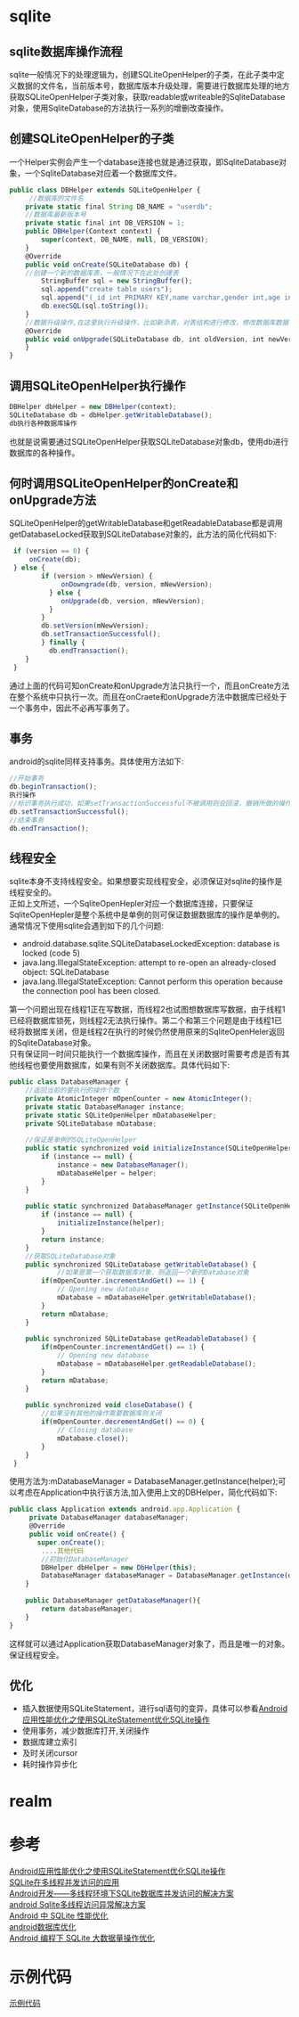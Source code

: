 # sqlite
## sqlite数据库操作流程
sqlite一般情况下的处理逻辑为，创建SQLiteOpenHelper的子类，在此子类中定义数据的文件名，当前版本号，数据库版本升级处理，需要进行数据库处理的地方获取SQLiteOpenHelper子类对象，获取readable或writeable的SqliteDatabase对象，使用SqliteDatabase的方法执行一系列的增删改查操作。
## 创建SQLiteOpenHelper的子类
一个Helper实例会产生一个database连接也就是通过获取，即SqliteDatabase对象，一个SqliteDatabase对应着一个数据库文件。

```javascript
public class DBHelper extends SQLiteOpenHelper {
	 //数据库的文件名
    private static final String DB_NAME = "userdb";
    //数据库最新版本号
    private static final int DB_VERSION = 1;
    public DBHelper(Context context) {
        super(context, DB_NAME, null, DB_VERSION);
    }
    @Override
    public void onCreate(SQLiteDatabase db) {
    //创建一个新的数据库表，一般情况下在此处创建表
        StringBuffer sql = new StringBuffer();
        sql.append("create table users");
        sql.append("(_id int PRIMARY KEY,name varchar,gender int,age int,phoneNumber varchar,address varchar)");
        db.execSQL(sql.toString());
    }
    //数据升级操作,在这里执行升级操作，比如新添表，对表结构进行修改，修改数据库数据等
    @Override
    public void onUpgrade(SQLiteDatabase db, int oldVersion, int newVersion) {
    }
}
```
## 调用SQLiteOpenHelper执行操作

```javascript
DBHelper dbHelper = new DBHelper(context);
SQLiteDatabase db = dbHelper.getWritableDatabase();
db执行各种数据库操作
```
也就是说需要通过SQLiteOpenHelper获取SQLiteDatabase对象db，使用db进行数据库的各种操作。
## 何时调用SQLiteOpenHelper的onCreate和onUpgrade方法
SQLiteOpenHelper的getWritableDatabase和getReadableDatabase都是调用getDatabaseLocked获取到SQLiteDatabase对象的，此方法的简化代码如下:<br>

```javascript
 if (version == 0) {
     onCreate(db);
 } else {
        if (version > mNewVersion) {
             onDowngrade(db, version, mNewVersion);
          } else {
             onUpgrade(db, version, mNewVersion);
          }
        }
        db.setVersion(mNewVersion);
        db.setTransactionSuccessful();
        } finally {
          db.endTransaction();
    }
 }               
```
通过上面的代码可知onCreate和onUpgrade方法只执行一个，而且onCreate方法在整个系统中只执行一次。而且在onCraete和onUpgrade方法中数据库已经处于一个事务中，因此不必再写事务了。

## 事务
android的sqlite同样支持事务。具体使用方法如下:<br>

```javascript
//开始事务
db.beginTransaction();
执行操作
//标识事务执行成功，如果setTransactionSuccessful不被调用则会回滚，撤销所做的操作
db.setTransactionSuccessful();
//结束事务
db.endTransaction();
```
## 线程安全
sqlite本身不支持线程安全。如果想要实现线程安全，必须保证对sqlite的操作是线程安全的。<br>
正如上文所述，一个SqliteOpenHepler对应一个数据库连接，只要保证SqliteOpenHepler是整个系统中是单例的则可保证数据数据库的操作是单例的。<br>
通常情况下使用sqlite会遇到如下的几个问题:<br>

* android.database.sqlite.SQLiteDatabaseLockedException: database is locked (code 5)
* java.lang.IllegalStateException: attempt to re-open an already-closed object: SQLiteDatabase
*  java.lang.IllegalStateException: Cannot perform this operation because the connection pool has been closed.

第一个问题出现在线程1正在写数据，而线程2也试图想数据库写数据，由于线程1已经将数据库锁死，则线程2无法执行操作。第二个和第三个问题是由于线程1已经将数据库关闭，但是线程2在执行的时候仍然使用原来的SqliteOpenHeler返回的SqliteDatabase对象。<br>
只有保证同一时间只能执行一个数据库操作，而且在关闭数据时需要考虑是否有其他线程也要使用数据库，如果有则不关闭数据库。具体代码如下:

```javascript
public class DatabaseManager {
    //返回当前的要执行的操作个数
    private AtomicInteger mOpenCounter = new AtomicInteger();
    private static DatabaseManager instance;  
    private static SQLiteOpenHelper mDatabaseHelper;  
    private SQLiteDatabase mDatabase; 
   
    //保证是单例的SQLiteOpenHelper
    public static synchronized void initializeInstance(SQLiteOpenHelper helper) {  
        if (instance == null) {  
            instance = new DatabaseManager();  
            mDatabaseHelper = helper;  
        }  
    }  
    
    public static synchronized DatabaseManager getInstance(SQLiteOpenHelper helper) {  
        if (instance == null) {  
            initializeInstance(helper);
        }  
        return instance;  
    }  
    //获取SQLiteDatabase对象
    public synchronized SQLiteDatabase getWritableDatabase() { 
    		//如果是第一个获取数据库对象，则返回一个新的Database对象 
        if(mOpenCounter.incrementAndGet() == 1) {  
            // Opening new database  
            mDatabase = mDatabaseHelper.getWritableDatabase();  
        }  
        return mDatabase;  
    }  
    
    public synchronized SQLiteDatabase getReadableDatabase() {  
        if(mOpenCounter.incrementAndGet() == 1) {  
            // Opening new database  
            mDatabase = mDatabaseHelper.getReadableDatabase();  
        }  
        return mDatabase;  
    }  
    
    public synchronized void closeDatabase() {  
        //如果没有其他的操作需要数据库则关闭
        if(mOpenCounter.decrementAndGet() == 0) {  
            // Closing database  
            mDatabase.close();  
        }  
    }
 }
```
使用方法为:mDatabaseManager = DatabaseManager.getInstance(helper);可以考虑在Application中执行该方法,加入使用上文的DBHelper，简化代码如下:

```javascript
public class Application extends android.app.Application {
	 private DatabaseManager databaseManager;
	 @Override
	 public void onCreate() {
	   super.onCreate();
		....其他代码
		//初始化DatabaseManager
		DBHelper dbHelper = new DbHelper(this);
		DatabaseManager databaseManager = DatabaseManager.getInstance(dbHelper);
	}
	
	public DatabaseManager getDatabaseManager(){
		return databaseManager;
	}
}
```
这样就可以通过Application获取DatabaseManager对象了，而且是唯一的对象。保证线程安全。

## 优化
* 插入数据使用SQLiteStatement，进行sql语句的变异，具体可以参看[Android应用性能优化之使用SQLiteStatement优化SQLite操作](https://liuzhichao.com/p/1664.html)
* 使用事务，减少数据库打开,关闭操作
* 数据库建立索引
* 及时关闭cursor
* 耗时操作异步化

# realm

# 参考
[Android应用性能优化之使用SQLiteStatement优化SQLite操作](https://liuzhichao.com/p/1664.html)<br>
[SQLite在多线程并发访问的应用](http://blog.csdn.net/lang791534167/article/details/38984887)<br>
[Android开发——多线程环境下SQLite数据库并发访问的解决方案](http://www.mobile-open.com/2015/38534.html)<br>
[android Sqlite多线程访问异常解决方案](http://www.cnblogs.com/wangmars/p/4530670.html)<br>
[Android 中 SQLite 性能优化](http://droidyue.com/blog/2015/12/13/android-sqlite-tuning/)<br>
[android数据库优化](http://www.jianshu.com/p/3b4452fc1bbd)<br>
[Android 编程下 SQLite 大数据量操作优化](http://www.cnblogs.com/sunzn/archive/2013/01/27/2878377.html)<br>


# 示例代码

[示例代码](https://github.com/wsy1983wsy/AndroidDatabase.git)
